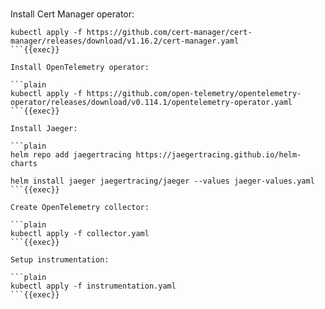 
<br>

Install Cert Manager operator:

```plain
kubectl apply -f https://github.com/cert-manager/cert-manager/releases/download/v1.16.2/cert-manager.yaml
```{{exec}}

Install OpenTelemetry operator:

```plain
kubectl apply -f https://github.com/open-telemetry/opentelemetry-operator/releases/download/v0.114.1/opentelemetry-operator.yaml
```{{exec}}

Install Jaeger:

```plain
helm repo add jaegertracing https://jaegertracing.github.io/helm-charts

helm install jaeger jaegertracing/jaeger --values jaeger-values.yaml
```{{exec}}

Create OpenTelemetry collector:

```plain
kubectl apply -f collector.yaml
```{{exec}}

Setup instrumentation:

```plain
kubectl apply -f instrumentation.yaml
```{{exec}}
